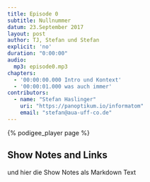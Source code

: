 ```yaml
---
title: Episode 0
subtitle: Nullnummer
datum: 23.September 2017
layout: post
author: TJ, Stefan und Stefan
explicit: 'no'
duration: "0:00:00"
audio:
  mp3: episode0.mp3
chapters:
  - '00:00:00.000 Intro und Kontext'
  - '00:00:01.000 was auch immer'
contributors:
  - name: "Stefan Haslinger"
    uri: "https://panoptikum.io/informatom"
    email: "stefan@aua-uff-co.de"
---
```


{% podigee_player page %}

## Show Notes and Links

und hier die Show Notes als Markdown Text